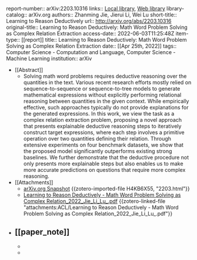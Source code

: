 report-number:: arXiv:2203.10316
links:: [Local library](zotero://select/library/items/VUIZC68D), [Web library](https://www.zotero.org/users/9034808/items/VUIZC68D)
library-catalog:: arXiv.org
authors:: Zhanming Jie, Jierui Li, Wei Lu
short-title:: Learning to Reason Deductively
url:: http://arxiv.org/abs/2203.10316
original-title:: Learning to Reason Deductively: Math Word Problem Solving as Complex Relation Extraction
access-date:: 2022-06-03T11:25:48Z
item-type:: [[report]]
title:: Learning to Reason Deductively: Math Word Problem Solving as Complex Relation Extraction
date:: [[Apr 25th, 2022]]
tags:: Computer Science - Computation and Language, Computer Science - Machine Learning
institution:: arXiv

- [[Abstract]]
	- Solving math word problems requires deductive reasoning over the quantities in the text. Various recent research efforts mostly relied on sequence-to-sequence or sequence-to-tree models to generate mathematical expressions without explicitly performing relational reasoning between quantities in the given context. While empirically effective, such approaches typically do not provide explanations for the generated expressions. In this work, we view the task as a complex relation extraction problem, proposing a novel approach that presents explainable deductive reasoning steps to iteratively construct target expressions, where each step involves a primitive operation over two quantities defining their relation. Through extensive experiments on four benchmark datasets, we show that the proposed model significantly outperforms existing strong baselines. We further demonstrate that the deductive procedure not only presents more explainable steps but also enables us to make more accurate predictions on questions that require more complex reasoning.
- [[Attachments]]
	- [arXiv.org Snapshot](https://arxiv.org/abs/2203.10316) {{zotero-imported-file H4KB6X55, "2203.html"}}
	- [Learning to Reason Deductively - Math Word Problem Solving as Complex Relation_2022_Jie_Li_Lu_.pdf](zotero://select/library/items/7NYANNPD) {{zotero-linked-file "attachments:ACL/Learning to Reason Deductively - Math Word Problem Solving as Complex Relation_2022_Jie_Li_Lu_.pdf"}}
- [[paper_note]]
	-
	-
	-